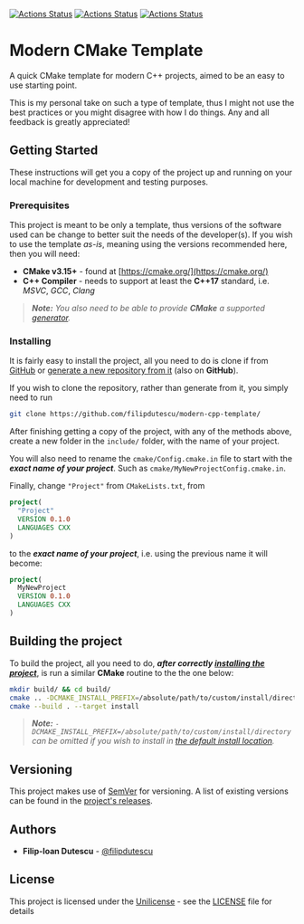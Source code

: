 [![Actions Status](https://github.com/filipdutescu/modern-cpp-template/workflows/MacOS/badge.svg)](https://github.com/filipdutescu/modern-cpp-template/actions)
[![Actions Status](https://github.com/filipdutescu/modern-cpp-template/workflows/Windows/badge.svg)](https://github.com/filipdutescu/modern-cpp-template/actions)
[![Actions Status](https://github.com/filipdutescu/modern-cpp-template/workflows/Ubuntu/badge.svg)](https://github.com/filipdutescu/modern-cpp-template/actions)

# Modern CMake Template

A quick CMake template for modern C++ projects, aimed to be an easy to use starting point.

This is my personal take on such a type of template, thus I might not use the best practices or you might disagree with how I do things. Any and all feedback is greatly appreciated!

## Getting Started

These instructions will get you a copy of the project up and running on your local machine for development and testing purposes. 

### Prerequisites

This project is meant to be only a template, thus versions of the software used can be change to better suit the needs of the developer(s). If you wish to use the template *as-is*, meaning using the versions recommended here, then you will need:

  * **CMake v3.15+** - found at [https://cmake.org/](https://cmake.org/)
  * **C++ Compiler** - needs to support at least the **C++17** standard, i.e. *MSVC*, *GCC*, *Clang*

> ***Note:*** *You also need to be able to provide ***CMake*** a supported [generator](https://cmake.org/cmake/help/latest/manual/cmake-generators.7.html).*

### Installing

It is fairly easy to install the project, all you need to do is clone if from [GitHub](https://github.com/filipdutescu/modern-cpp-template) or [generate a new repository from it](https://github.com/filipdutescu/modern-cpp-template/generate) (also on **GitHub**).

If you wish to clone the repository, rather than generate from it, you simply need to run
````bash
git clone https://github.com/filipdutescu/modern-cpp-template/
````

After finishing getting a copy of the project, with any of the methods above, create a new folder in the ```include/``` folder, with the name of your project.

You will also need to rename the ```cmake/Config.cmake.in``` file to start with the ***exact name of your project***. Such as ```cmake/MyNewProjectConfig.cmake.in```.

Finally, change ```"Project"``` from ```CMakeLists.txt```, from
````cmake
project(
  "Project"
  VERSION 0.1.0 
  LANGUAGES CXX
)
````

to the ***exact name of your project***, i.e. using the previous name it will become:
````cmake
project(
  MyNewProject
  VERSION 0.1.0 
  LANGUAGES CXX
)
````

## Building the project

To build the project, all you need to do, ***after correctly [installing the project](README.md#Installing)***, is run a similar **CMake** routine to the the one below:

````bash
mkdir build/ && cd build/
cmake .. -DCMAKE_INSTALL_PREFIX=/absolute/path/to/custom/install/directory
cmake --build . --target install
````

> ***Note:*** *```-DCMAKE_INSTALL_PREFIX=/absolute/path/to/custom/install/directory``` can be omitted if you wish to install in [the default install location](https://cmake.org/cmake/help/latest/module/GNUInstallDirs.html).*

## Versioning

This project makes use of [SemVer](http://semver.org/) for versioning. A list of existing versions can be found in the [project's releases](https://github.com/filipdutescu/modern-cpp-template/releases). 

## Authors

* **Filip-Ioan Dutescu** - [@filipdutescu](https://github.com/filipdutescu)

## License

This project is licensed under the [Unilicense](https://unlicense.org) - see the [LICENSE](LICENSE) file for details
